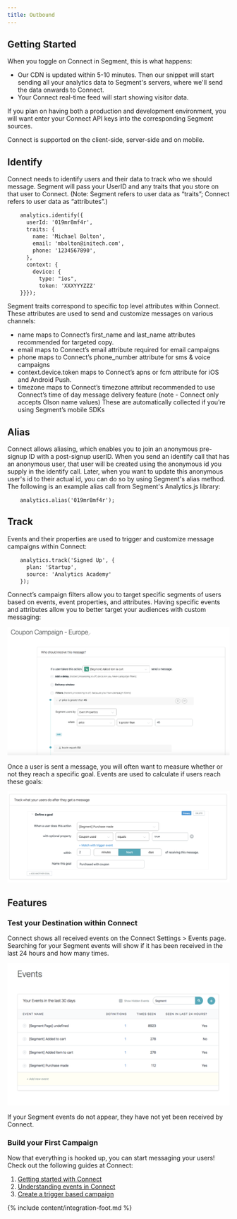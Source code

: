 ```yaml
---
title: Outbound
---
```


## Getting Started

When you toggle on Connect in Segment, this is what happens:

  + Our CDN is updated within 5-10 minutes. Then our snippet will start sending all your analytics data to Segment's servers, where we'll send the data onwards to Connect.
  + Your Connect real-time feed will start showing visitor data.

If you plan on having both a production and development environment, you will want enter your Connect API keys into the corresponding Segment sources.

Connect is supported on the client-side, server-side and on mobile.


## Identify

Connect needs to identify users and their data to track who we should message. Segment will pass your UserID and any traits that you store on that user to Connect. (Note: Segment refers to user data as “traits”; Connect refers to user data as “attributes”.)

        analytics.identify({
          userId: '019mr8mf4r',
          traits: {
            name: 'Michael Bolton',
            email: 'mbolton@initech.com',
            phone: '1234567890',
          },
          context: {
            device: {
              type: "ios",
              token: 'XXXYYYZZZ'
        }}});

Segment traits correspond to specific top level attributes within Connect. These attributes are used to send and customize messages on various channels:

+ name maps to Connect’s first_name and last_name attributes recommended for targeted copy.
+ email maps to Connect’s email attribute required for email campaigns
+ phone maps to Connect’s phone_number attribute for sms & voice campaigns
+ context.device.token maps to Connect’s apns or fcm attribute for iOS and Android Push.
+ timezone maps to Connect’s timezone attribut recommended to use Connect’s time of day message delivery feature (note - Connect only accepts Olson name values) These are automatically collected if you’re using Segment’s mobile SDKs


## Alias

Connect allows aliasing, which enables you to join an anonymous pre-signup ID with a post-signup userID. When you send an identify call that has an anonymous user, that user will be created using the anonymous id you supply in the identify call. Later, when you want to update this anonymous user's id to their actual id, you can do so by using Segment's alias method. The following is an example alias call from Segment's Analytics.js library:

        analytics.alias('019mr8mf4r');


## Track

Events and their properties are used to trigger and customize message campaigns within Connect:

        analytics.track('Signed Up', {
          plan: 'Startup',
          source: 'Analytics Academy'
        });

Connect’s campaign filters allow you to target specific segments of users based on events, event properties, and attributes. Having specific events and attributes allow you to better target your audiences with custom messaging:

![Campaign Filters](images/Create_Campaign.png)

Once a user is sent a message, you will often want to measure whether or not they reach a specific goal. Events are used to calculate if users reach these goals:

![Campaign Goals](images/Create_Goals.png)


## Features
### Test your Destination within Connect


Connect shows all received events on the Connect Settings > Events page. Searching for your Segment events will show if it has been received in the last 24 hours and how many times.

![Events in the UI](images/Segment_Events.png)

If your Segment events do not appear, they have not yet been received by Connect.


### Build your First Campaign


Now that everything is hooked up, you can start messaging your users! Check out the following guides at Connect:


1. [Getting started with Connect](https://support.zendesk.com/hc/en-us/articles/360022370293-Introduction-Getting-started-with-Connect)
2. [Understanding events in Connect](https://support.zendesk.com/hc/en-us/articles/360022178494-Understanding-Connect-events)
3. [Create a trigger based campaign](https://support.zendesk.com/hc/en-us/articles/360022362093-Creating-a-trigger-based-campaign)

{% include content/integration-foot.md %}
